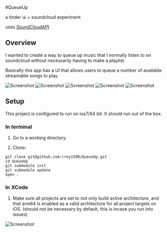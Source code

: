 #QueueUp

a tinder ui + soundcloud experiment

uses [SoundCloudAPI](https://raw.github.com/soundcloud/CocoaSoundCloudAPI/)

## Overview
I wanted to create a way to queue up music that I normally listen to on soundcloud without necessarily having to make a playlist.

Basically this app has a UI that allows users to queue a number of available streamable songs to play. 

![Screenshot](http://i.imgur.com/8at8bMp.png?1)
![Screenshot](http://i.imgur.com/j8kKpP2.png?1)
![Screenshot](http://i.imgur.com/3KBls1r.png?1)
![Screenshot](http://i.imgur.com/bfzZ16p.png?1)
![Screenshot](http://i.imgur.com/yTyG4s9.png?2)
## Setup

This project is configured to run on ios7/64 bit. It should run out of the box. 

### In terminal

1. Go to a working directory.

2. Clone:
```
git clone git@github.com:rroy1590/QueueUp.git
cd QueueUp
git submodule init
git submodule update
open .
```

### In XCode

1. Make sure all projects are set to not only build active architecture, and that arm64 is enabled as a valid architecture for all project targets on iOS. (should not be necessary by default, this is incase you run into issues)

![Screenshot](http://i.imgur.com/VLsaqm1.png)